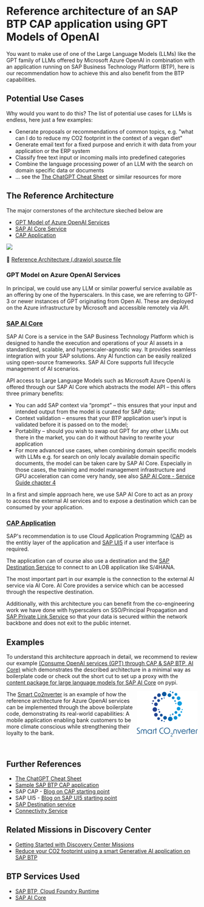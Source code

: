 # Reference architecture of an SAP BTP CAP application using GPT Models of OpenAI

<!-- dc-ref-arch-metadata : 
    {
        "id": "ref-arch-1-gpt",
        "name": "Reference architecture of an SAP BTP CAP application using GPT Models of OpenAI",
        "shortDescription": "Short Description Edited",
        "archDiagramLink": "https://discovery-center.cloud.sap/documents/cmis/json/5e5fd7b197b6556fa80bc826/root?objectId=kdkTmUwmTIai4cWh5qfr4EZAvSqLCqY7u5vN6mgZkNk",
        "tags": "SAP, BTP, CAP",
        "detailPageLink": "https://github.com/AvikChakraborty18/testGitContent/blob/mission/10-CustomizeSeniorityRulesToYourOwnRequirements/README.md"
    }
dc-ref-arch-metadata  -->

<!-- dc-ref-arch-long-description-start -->
You want to make use of one of the Large Language Models (LLMs) like the GPT family of LLMs offered by Microsoft Azure OpenAI in combination with an application running on SAP Business Technology Platform (BTP), here is our recommendation how to achieve this and also benefit from the BTP capabilities.
<!-- dc-ref-arch-long-description-end -->


## Potential Use Cases

Why would you want to do this? The list of potential use cases for LLMs is endless, here just a few examples:
* Generate proposals or recommendations of common topics, e.g. "what can I do to reduce my CO2 footprint in the context of a vegan diet"
* Generate email text for a fixed purpose and enrich it with data from your application or the ERP system
* Classify free text input or incoming mails into predefined categories
* Combine the language processing power of an LLM with the search on domain specific data or documents
* ... see the [The ChatGPT Cheat Sheet](https://drive.google.com/file/d/1OcHn2NWWnLGBCBLYsHg7xdOMVsehiuBK/view) or similar resources for more

## The Reference Architecture

The major cornerstones of the architecture skeched below are
* [GPT Model of Azure OpenAI Services](#gpt-model-of-openai)
* [SAP AI Core Service](#ai-core)
* [CAP Application](#cap-application)

![](https://proxybridgesdck5a4a61d1b6a0fc1.us2.hana.ondemand.com/proxybridge-sdc-k5a4a6-1.0.0/readonly/cmis/json/dcc6394dd6b8bed2eca641a5/root?objectId=kDDABnIip7Gm_zThn9_zB7apfsyrEU00KwdeSfb_CCo)

:link: [Reference Architecture (.drawio) source file](architectures/ReferenceArchitectureOpenAI-ChatGPT.drawio)

### GPT Model on Azure OpenAI Services

In principal, we could use any LLM or similar powerful service available as an offering by one of the hyperscalers. In this case, we are referring to GPT-3 or newer instances of GPT originating from Open AI. These are deployed on the Azure infrastructure by Microsoft and accessible remotely via API.

### [SAP AI Core](https://help.sap.com/docs/AI_CORE/2d6c5984063c40a59eda62f4a9135bee/88e007863ca545438e274cbf6ce2d7c6.html)

SAP AI Core is a service in the SAP Business Technology Platform which is designed to handle the execution and operations of your AI assets in a standardized, scalable, and hyperscaler-agnostic way. It provides seamless integration with your SAP solutions. Any AI function can be easily realized using open-source frameworks. SAP AI Core supports full lifecycle management of AI scenarios.

API access to Large Language Models such as Microsoft Azure OpenAI is offered through our SAP AI Core which abstracts the model API – this offers three primary benefits: 
* You can add SAP context via “prompt” – this ensures that your input and intended output from the model is curated for SAP data;
* Context validation – ensures that your BTP application user’s input is validated before it is passed on to the model;
* Portability – should you wish to swap out GPT for any other LLMs out there in the market, you can do it without having to rewrite your application 
* For more advanced use cases, when combining domain specific models with LLMs e.g. for search on only localy available domain specific documents, the model can be taken care by SAP AI Core. Especially in those cases, the training and model management infrastructure and  GPU acceleration can come very handy, see also [SAP AI Core - Service Guide chapter 4](https://help.sap.com/doc/c31b38b32a5d4e07a4488cb0f8bb55d9/CLOUD/en-US/f17fa8568d0448c685f2a0301061a6ee.pdf)

In a first and simple approach here, we use SAP AI Core to act as an proxy to access the external AI services and to expose a destination which can be consumed by your application.

### [CAP Application](https://cap.cloud.sap/docs/)

SAP's recommendation is to use Cloud Application Programming ([CAP](https://cap.cloud.sap/docs/)) as the entitiy layer of the application and [SAP UI5](https://ui5.sap.com/) if a user interface is required. 

The application can of course also use a destination and the [SAP Destination Service](https://discovery-center.cloud.sap/serviceCatalog/destination?service_plan=lite&region=all&commercialModel=cloud) to connect to an LOB application like S/4HANA.

The most important part in our example is the connection to the external AI service via AI Core. AI Core provides a service which can be accessed through the respective destination.

Additionally, with this architecture you can benefit from the co-engineering work we have done with hyperscalers on SSO/Principal Propagation and [SAP Private Link Service](https://help.sap.com/docs/PRIVATE_LINK/42acd88cb4134ba2a7d3e0e62c9fe6cf/6c7c8a9282e344979295efb882637cd4.html) so that your data is secured within the network backbone and does not exit to the public internet.

## Examples

To understand this architecture approach in detail, we recommend to review our example [(Consume OpenAI services (GPT) through CAP & SAP BTP, AI Core)](https://github.com/SAP-samples/azure-openai-aicore-cap-api) which demonstrates the described architecture in a minimal way as boilerplate code or check out the short cut to set up a proxy with the [content package for large language models for SAP AI Core](https://pypi.org/project/sap-ai-core-llm/) on pypi.

[<img src="https://github.com/SAP-samples/smart-co2nverter-ai/raw/main/documentation/assets/smart_co2nverter_logo.png" alt="logo" align="right" width="160" />](https://github.com/SAP-samples/smart-co2nverter-ai/)

The [Smart Co2nverter](https://github.com/SAP-samples/smart-co2nverter-ai) is an example of how the reference architecture for Azure OpenAI services can be implemented through the above boilerplate code, demonstrating its real-world capabilities: A mobile application enabling bank customers to be more climate conscious while strengthening their loyalty to the bank.

<br clear="right"/>

## Further References
 <!-- dc-ref-arch-resources-start -->
* [The ChatGPT Cheat Sheet](https://drive.google.com/file/d/1OcHn2NWWnLGBCBLYsHg7xdOMVsehiuBK/view) <!-- dc-res-metadata: {"description":  "Some Description 1 Edited 1"} dc-res-metadata -->
* [Sample SAP BTP CAP application](https://github.com/SAP-samples/btp-build-resilient-apps)  <!-- dc-res-metadata: {"description":  "Some Description 2 Edited 2"} dc-res-metadata -->
* SAP CAP - [Blog on CAP starting point](https://blogs.sap.com/2018/10/10/application-programming-model-start-here/)
* SAP UI5 - [Blog on SAP UI5 starting point](https://blogs.sap.com/2021/08/23/what-is-sapui5/)
* [SAP Destination service](https://discovery-center.cloud.sap/serviceCatalog/destination?service_plan=lite&region=all&commercialModel=cloud)
* [Connectivity Service](https://discovery-center.cloud.sap/serviceCatalog/connectivity-service?service_plan=lite&region=all&commercialModel=cloud)
<!-- dc-ref-arch-resources-end -->

## Related Missions in Discovery Center
<!-- dc-ref-arch-related-missions-start -->
* [Getting Started with Discovery Center Missions](https://discovery-center.cloud.sap/missiondetail/3918/3389/)
* [Reduce your CO2 footprint using a smart Generative AI application on SAP BTP](https://discovery-center.cloud.sap/missiondetail/4264/4522/)
<!-- dc-ref-arch-related-missions-end -->

## BTP Services Used
<!-- dc-ref-arch-services-start -->
* [SAP BTP, Cloud Foundry Runtime](https://discovery-center.cloud.sap/serviceCatalog/cloud-foundry-runtime/)
* [SAP AI Core](https://discovery-center.cloud.sap/serviceCatalog/sap-ai-core/)
<!-- dc-ref-arch-services-end -->
